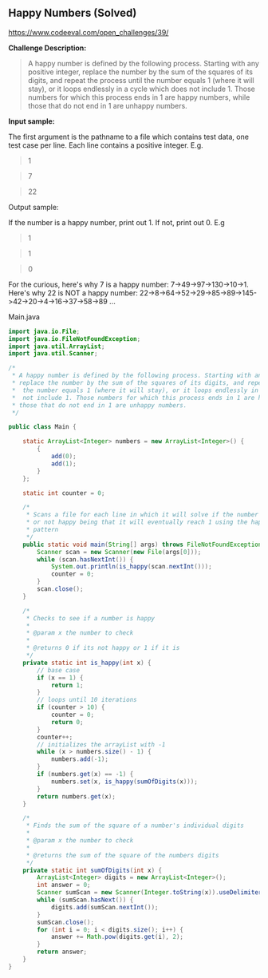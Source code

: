 Happy Numbers (Solved)
------------------------
https://www.codeeval.com/open_challenges/39/

**Challenge Description:**

>A happy number is defined by the following process. Starting with any positive integer, replace the number by the sum of the squares of its digits, and repeat the process until the number equals 1 (where it will stay), or it loops endlessly in a cycle which does not include 1. Those numbers for which this process ends in 1 are happy numbers, while those that do not end in 1 are unhappy numbers.

**Input sample:**

The first argument is the pathname to a file which contains test data, one test case per line. Each line contains a positive integer. E.g.

>1

>7
  
>22

Output sample:

If the number is a happy number, print out 1. If not, print out 0. E.g

>1
  
>1
  
>0

For the curious, here's why 7 is a happy number: 7->49->97->130->10->1. Here's why 22 is NOT a happy number: 22->8->64->52->29->85->89->145->42->20->4->16->37->58->89 ... 

Main.java
```java
import java.io.File;
import java.io.FileNotFoundException;
import java.util.ArrayList;
import java.util.Scanner;

/*
 * A happy number is defined by the following process. Starting with any positive integer, 
 * replace the number by the sum of the squares of its digits, and repeat the process until
 *  the number equals 1 (where it will stay), or it loops endlessly in a cycle which does 
 *  not include 1. Those numbers for which this process ends in 1 are happy numbers, while
 * those that do not end in 1 are unhappy numbers. 
 */

public class Main {

	static ArrayList<Integer> numbers = new ArrayList<Integer>() {
		{
			add(0);
			add(1);
		}
	};

	static int counter = 0;

	/*
	 * Scans a file for each line in which it will solve if the number is happy
	 * or not happy being that it will eventually reach 1 using the happy
	 * pattern
	 */
	public static void main(String[] args) throws FileNotFoundException {
		Scanner scan = new Scanner(new File(args[0]));
		while (scan.hasNextInt()) {
			System.out.println(is_happy(scan.nextInt()));
			counter = 0;
		}
		scan.close();
	}

	/*
	 * Checks to see if a number is happy
	 * 
	 * @param x the number to check
	 * 
	 * @returns 0 if its not happy or 1 if it is
	 */
	private static int is_happy(int x) {
		// base case
		if (x == 1) {
			return 1;
		}
		// loops until 10 iterations
		if (counter > 10) {
			counter = 0;
			return 0;
		}
		counter++;
		// initializes the arrayList with -1
		while (x > numbers.size() - 1) {
			numbers.add(-1);
		}
		if (numbers.get(x) == -1) {
			numbers.set(x, is_happy(sumOfDigits(x)));
		}
		return numbers.get(x);
	}

	/*
	 * Finds the sum of the square of a number's individual digits
	 * 
	 * @param x the number to check
	 * 
	 * @returns the sum of the square of the numbers digits
	 */
	private static int sumOfDigits(int x) {
		ArrayList<Integer> digits = new ArrayList<Integer>();
		int answer = 0;
		Scanner sumScan = new Scanner(Integer.toString(x)).useDelimiter("");
		while (sumScan.hasNext()) {
			digits.add(sumScan.nextInt());
		}
		sumScan.close();
		for (int i = 0; i < digits.size(); i++) {
			answer += Math.pow(digits.get(i), 2);
		}
		return answer;
	}
}
```
